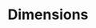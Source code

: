 ---
bigquery: https://console.cloud.google.com/bigquery?p=covid-19-dimensions-ai&page=table&d=data&t=publications
contributors: Digital Science, https://www.digital-science.com/
cost: Free for personal, non-commercial use.
description: Dimensions contains more than 100 million publications, ranging from
  articles published in scholarly journals, books and book chapters, to preprints
  and conference proceedings. All publications are contextualized with linked data
  sets, funding, publications, patents, clinical trials, and policy documents. You
  can also view associated categories, funders, institutions, and researcher profiles.
documentation: https://docs.dimensions.ai/bigquery/index.html
last_edit: Mon, 04 Apr 2022 19:04:00 GMT
location: https://www.dimensions.ai/products/free/
maintained_by: Digital Science, https://www.digital-science.com/
schema_fields: '[''repository_url'', ''external_ids'', ''email_address'', ''funding_cny'',
  ''embargo_date'', ''date_modified'', ''date_imported_gbq'', ''funding_amount'',
  ''pmid'', ''phase'', ''research_org_state_names'', ''category_hra'', ''concepts'',
  ''funding_details'', ''open_access_categories'', ''end_year'', ''interventions'',
  ''application_number'', ''acknowledgements'', ''mesh_headings'', ''active_years'',
  ''family_id'', ''funder_org_countries'', ''priority_date'', ''editors'', ''associated_publication_pmid'',
  ''conference'', ''id'', ''address'', ''cpc'', ''issue'', ''category_hrcs_hc'', ''wikipedia_url'',
  ''patent_ids'', ''altmetrics'', ''funder_org_state_codes'', ''grant_number'', ''category_icrp_cso'',
  ''publication_date'', ''original_assignee_orgs'', ''original_assignee'', ''research_org_state_codes'',
  ''associated_publication_arxiv_id'', ''granted_date'', ''original_title'', ''funder_org'',
  ''current_assignee_countries'', ''category_uoa'', ''aliases'', ''description'',
  ''conditions'', ''expiration_year'', ''date_inserted'', ''journal'', ''research_org_city_names'',
  ''title'', ''inventor_names'', ''expiration_date'', ''doi'', ''kind'', ''created_date'',
  ''funding_aud'', ''type'', ''abstract'', ''funding_eur'', ''resulting_publication_ids'',
  ''citation_string'', ''research_orgs'', ''original_abstract'', ''isbn'', ''volume'',
  ''funder_countries'', ''priority_year'', ''brief_title'', ''granted_year'', ''metrics'',
  ''linkout'', ''clinical_trial_ids'', ''legal_events'', ''research_org_countries'',
  ''start_year'', ''funding_currency'', ''assignee_orgs'', ''status'', ''publisher'',
  ''acronym'', ''funding_chf'', ''ipcr'', ''citations'', ''date_normal'', ''relationships'',
  ''arxiv_id'', ''types'', ''research_org_country_names'', ''research_org_cities'',
  ''category_for'', ''authors'', ''funder_org_acronyms'', ''filing_year'', ''associated_publication_id'',
  ''source_id'', ''funding_gbp'', ''categories'', ''funding_nzd'', ''funding_usd'',
  ''parent_id'', ''current_assignee_orgs'', ''name'', ''pmcid'', ''established'',
  ''end_date'', ''gender'', ''category_bra'', ''reference_ids'', ''jurisdiction'',
  ''investigators'', ''funder_orgs'', ''registry'', ''resulting_publication_doi'',
  ''repository_name'', ''open_access_categories_v2'', ''citations_count'', ''foa_number'',
  ''funder_org_cities'', ''original_assignee_countries'', ''acronyms'', ''category_icrp_ct'',
  ''funding_jpy'', ''filing_date'', ''family_members_ids'', ''license'', ''links'',
  ''year'', ''supporting_grant_ids'', ''cited_by_ids'', ''associated_publication_doi'',
  ''eisbn'', ''organisation_details'', ''publication_ids'', ''category_rcdc'', ''proceedings_title'',
  ''subtitles'', ''filing_status'', ''pages'', ''funding_cad'', ''family_count'',
  ''category_hrcs_rac'', ''journal_lists'', ''date_online'', ''language'', ''labels'',
  ''date'', ''book_title'', ''legal_status'', ''date_print'', ''category_sdg'', ''assignee_countries'',
  ''current_assignee'', ''mesh_terms'', ''associated_grant_ids'', ''repository_id'',
  ''start_date'', ''book_series_title'', ''publication_year'', ''researcher_ids'']'
shortname: dimensions
tags:
- scholarly literature
- patents
- funding
- clinical trials
- academic profiles
terms_of_use: 'Use of both the Dimensions COVID-19 dataset and full Dimensions dataset
  are subject to the Dimensions Terms of use: https://www.dimensions.ai/policies-terms-legal '
title: Dimensions
uuid: dcff88bd-fe6b-4fdb-8159-809bf9d7bc1c
---